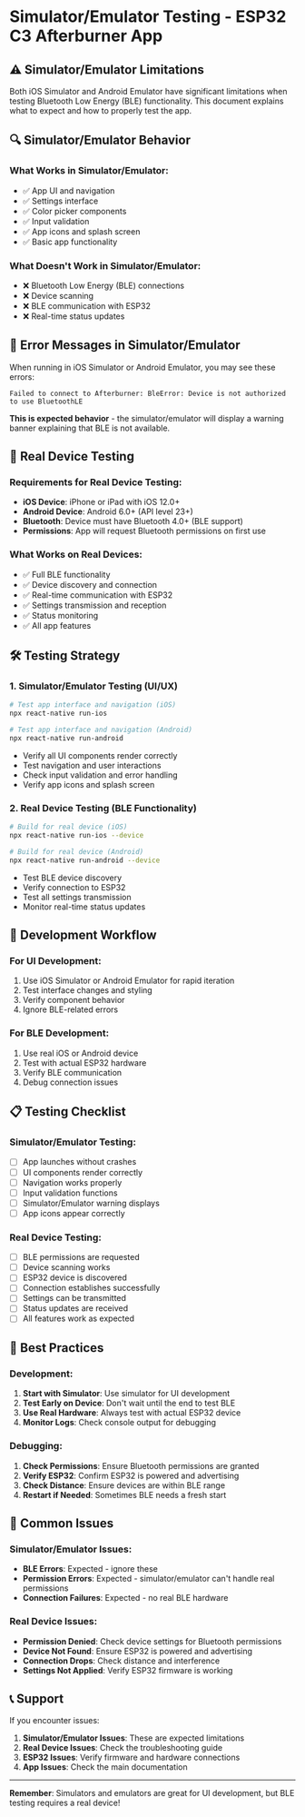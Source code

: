 # Simulator/Emulator Testing - ESP32 C3 Afterburner App

## ⚠️ Simulator/Emulator Limitations

Both iOS Simulator and Android Emulator have significant limitations when testing Bluetooth Low Energy (BLE) functionality. This document explains what to expect and how to properly test the app.

## 🔍 **Simulator/Emulator Behavior**

### What Works in Simulator/Emulator:

- ✅ App UI and navigation
- ✅ Settings interface
- ✅ Color picker components
- ✅ Input validation
- ✅ App icons and splash screen
- ✅ Basic app functionality

### What Doesn't Work in Simulator/Emulator:

- ❌ Bluetooth Low Energy (BLE) connections
- ❌ Device scanning
- ❌ BLE communication with ESP32
- ❌ Real-time status updates

## 🚨 **Error Messages in Simulator/Emulator**

When running in iOS Simulator or Android Emulator, you may see these errors:

```
Failed to connect to Afterburner: BleError: Device is not authorized to use BluetoothLE
```

**This is expected behavior** - the simulator/emulator will display a warning banner explaining that BLE is not available.

## 📱 **Real Device Testing**

### Requirements for Real Device Testing:

- **iOS Device**: iPhone or iPad with iOS 12.0+
- **Android Device**: Android 6.0+ (API level 23+)
- **Bluetooth**: Device must have Bluetooth 4.0+ (BLE support)
- **Permissions**: App will request Bluetooth permissions on first use

### What Works on Real Devices:

- ✅ Full BLE functionality
- ✅ Device discovery and connection
- ✅ Real-time communication with ESP32
- ✅ Settings transmission and reception
- ✅ Status monitoring
- ✅ All app features

## 🛠️ **Testing Strategy**

### 1. Simulator/Emulator Testing (UI/UX)

```bash
# Test app interface and navigation (iOS)
npx react-native run-ios

# Test app interface and navigation (Android)
npx react-native run-android
```

- Verify all UI components render correctly
- Test navigation and user interactions
- Check input validation and error handling
- Verify app icons and splash screen

### 2. Real Device Testing (BLE Functionality)

```bash
# Build for real device (iOS)
npx react-native run-ios --device

# Build for real device (Android)
npx react-native run-android --device
```

- Test BLE device discovery
- Verify connection to ESP32
- Test all settings transmission
- Monitor real-time status updates

## 🔧 **Development Workflow**

### For UI Development:

1. Use iOS Simulator or Android Emulator for rapid iteration
2. Test interface changes and styling
3. Verify component behavior
4. Ignore BLE-related errors

### For BLE Development:

1. Use real iOS or Android device
2. Test with actual ESP32 hardware
3. Verify BLE communication
4. Debug connection issues

## 📋 **Testing Checklist**

### Simulator/Emulator Testing:

- [ ] App launches without crashes
- [ ] UI components render correctly
- [ ] Navigation works properly
- [ ] Input validation functions
- [ ] Simulator/Emulator warning displays
- [ ] App icons appear correctly

### Real Device Testing:

- [ ] BLE permissions are requested
- [ ] Device scanning works
- [ ] ESP32 device is discovered
- [ ] Connection establishes successfully
- [ ] Settings can be transmitted
- [ ] Status updates are received
- [ ] All features work as expected

## 🎯 **Best Practices**

### Development:

1. **Start with Simulator**: Use simulator for UI development
2. **Test Early on Device**: Don't wait until the end to test BLE
3. **Use Real Hardware**: Always test with actual ESP32 device
4. **Monitor Logs**: Check console output for debugging

### Debugging:

1. **Check Permissions**: Ensure Bluetooth permissions are granted
2. **Verify ESP32**: Confirm ESP32 is powered and advertising
3. **Check Distance**: Ensure devices are within BLE range
4. **Restart if Needed**: Sometimes BLE needs a fresh start

## 🔄 **Common Issues**

### Simulator/Emulator Issues:

- **BLE Errors**: Expected - ignore these
- **Permission Errors**: Expected - simulator/emulator can't handle real permissions
- **Connection Failures**: Expected - no real BLE hardware

### Real Device Issues:

- **Permission Denied**: Check device settings for Bluetooth permissions
- **Device Not Found**: Ensure ESP32 is powered and advertising
- **Connection Drops**: Check distance and interference
- **Settings Not Applied**: Verify ESP32 firmware is working

## 📞 **Support**

If you encounter issues:

1. **Simulator/Emulator Issues**: These are expected limitations
2. **Real Device Issues**: Check the troubleshooting guide
3. **ESP32 Issues**: Verify firmware and hardware connections
4. **App Issues**: Check the main documentation

---

**Remember**: Simulators and emulators are great for UI development, but BLE testing requires a real device!
